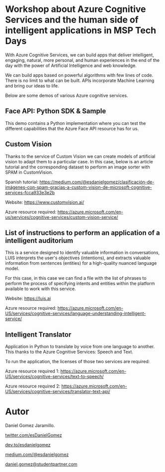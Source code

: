 # Workshop about Azure Cognitive Services and the human side of intelligent applications in MSP Tech Days

With Azure Cognitive Services, we can build apps that deliver intelligent, engaging, natural, more personal, and human experiences in the end of the day with the power of Artificial Intelligence and web knowledge. 

We can build apps based on powerful algorithms with few lines of code. There is no limit to what can be built. APIs incorporate Machine Learning and bring our ideas to life.

Below are some demos of various Azure cognitive services.

## Face API: Python SDK & Sample

This demo contains a Python implementation where you can test the different capabilities that the Azure Face API resource has for us.

## Custom Vision

Thanks to the service of Custom Vision we can create models of artificial vision to adapt them to a particular case. In this case, below is an article tutorial and the corresponding dataset to perform an image sorter with SPAM in CustomVision.

Spanish tutorial: https://medium.com/@esdanielgomez/clasificación-de-imágenes-con-spam-gracias-a-custom-vision-de-microsoft-cognitive-services-fcca933e3e2b

Website: https://www.customvision.ai/

Azure resource required: https://azure.microsoft.com/en-us/services/cognitive-services/custom-vision-service/

## List of instructions to perform an application of a intelligent auditorium

This is a service designed to identify valuable information in conversations, LUIS interprets the user's objectives (intentions), and extracts valuable information from sentences (entities) for a high-quality nuanced language model. 

For this case, in this case we can find a file with the list of phrases to perform the process of specifying intents and entities within the platform available to work with this service.

Website: https://luis.ai

Azure resource required: https://azure.microsoft.com/en-US/services/cognitive-services/language-understanding-intelligent-service/

## Intelligent Translator

Application in Python to translate by voice from one language to another. This thanks to the Azure Cognitive Services: Speech and Text.

To run the application, the licenses of those two services are required:

Azure resource required 1: https://azure.microsoft.com/en-US/services/cognitive-services/text-to-speech/

Azure resource required 2: https://azure.microsoft.com/en-US/services/cognitive-services/translator-text-api/

# Autor

Daniel Gomez Jaramillo.

[twitter.com/esDanielGomez](https://twitter.com/esDanielGomez)

[dev.to/esdanielgomez](https://dev.to/esdanielgomez)

[medium.com/@esdanielgomez](https://medium.com/@esdanielgomez)

daniel.gomez@studentpartner.com
